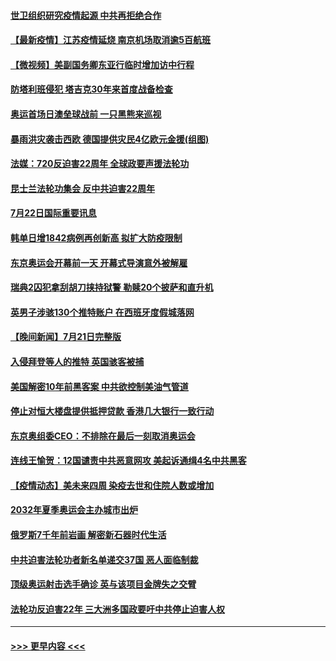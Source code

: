 #### [世卫组织研究疫情起源 中共再拒绝合作](../pages/prog202/a103171879.md?t=07230301) 
#### [【最新疫情】江苏疫情延烧 南京机场取消逾5百航班](../pages/prog202/a103171887.md?t=07230301) 
#### [【微视频】美副国务卿东亚行临时增加访中行程](../pages/prog202/a103171799.md?t=07230301) 
#### [防塔利班侵犯 塔吉克30年来首度战备检查](../pages/prog202/a103171744.md?t=07230301) 
#### [奥运首场日澳垒球战前 一只黑熊来巡视](../pages/prog202/a103171703.md?t=07230301) 
#### [暴雨洪灾袭击西欧 德国提供灾民4亿欧元金援(组图)](../pages/prog202/a103171565.md?t=07230301) 
#### [法媒：720反迫害22周年 全球政要声援法轮功](../pages/prog202/a103171617.md?t=07230301) 
#### [昆士兰法轮功集会 反中共迫害22周年](../pages/prog202/a103171563.md?t=07230301) 
#### [7月22日国际重要讯息](../pages/prog202/a103171572.md?t=07230301) 
#### [韩单日增1842病例再创新高 拟扩大防疫限制](../pages/prog202/a103171519.md?t=07230301) 
#### [东京奥运会开幕前一天 开幕式导演意外被解雇](../pages/prog202/a103171531.md?t=07230301) 
#### [瑞典2囚犯拿刮胡刀挟持狱警 勒赎20个披萨和直升机](../pages/prog202/a103171444.md?t=07230301) 
#### [英男子涉骇130个推特账户 在西班牙度假城落网](../pages/prog202/a103171388.md?t=07230301) 
#### [【晚间新闻】7月21日完整版](../pages/prog202/a103171349.md?t=07230301) 
#### [入侵拜登等人的推特 英国骇客被捕](../pages/prog202/a103171155.md?t=07230301) 
#### [美国解密10年前黑客案 中共欲控制美油气管道](../pages/prog202/a103171226.md?t=07230301) 
#### [停止对恒大楼盘提供抵押贷款 香港几大银行一致行动](../pages/prog202/a103171217.md?t=07230301) 
#### [东京奥组委CEO：不排除在最后一刻取消奥运会](../pages/prog202/a103171134.md?t=07230301) 
#### [连线王愉贺：12国谴责中共恶意网攻 美起诉通缉4名中共黑客](../pages/prog202/a103170303.md?t=07230301) 
#### [【疫情动态】美未来四周 染疫去世和住院人数或增加](../pages/prog202/a103171196.md?t=07230301) 
#### [2032年夏季奥运会主办城市出炉](../pages/prog202/a103171188.md?t=07230301) 
#### [俄罗斯7千年前岩画 解密新石器时代生活](../pages/prog202/a103171181.md?t=07230301) 
#### [中共迫害法轮功者新名单递交37国 恶人面临制裁](../pages/prog202/a103171066.md?t=07230301) 
#### [顶级奥运射击选手确诊 英与该项目金牌失之交臂](../pages/prog202/a103170941.md?t=07230301) 
#### [法轮功反迫害22年 三大洲多国政要吁中共停止迫害人权](../pages/prog202/a103170917.md?t=07230301) 

----
#### [ >>> 更早内容 <<< ](../indexes/prog202-earlier.md)
